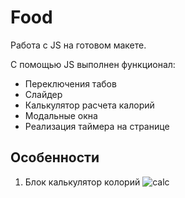 # Food
Работа с JS на готовом макете.

С помощью JS выполнен функционал:
* Переключения табов
* Слайдер
* Калькулятор расчета калорий
* Модальные окна
* Реализация таймера на странице


## Особенности
1. Блок калькулятор колорий
  ![calc](https://sun9-23.userapi.com/s/v1/ig2/f8F3kAnji0ZvXz3qN7b1uXiquDwbAcXCnxdBHnksY9R0XJfwXG1-qh1EASxm_eRqr4n7JNy6cImzXEZ1ft8MEAP7.jpg?size=638x337&quality=96&type=album)

